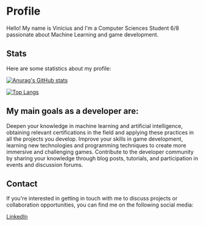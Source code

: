 # Profile
Hello! My name is Vinicius and I'm a Computer Sciences Student 6/8 passionate about Machine Learning and game development.

## Stats
Here are some statistics about my profile:


[![Anurag's GitHub stats](https://github-readme-stats.vercel.app/api?username=paraizovinicius)](https://github.com/anuraghazra/github-readme-stats)


[![Top Langs](https://github-readme-stats.vercel.app/api/top-langs/?username=paraizovinicius)](https://github.com/anuraghazra/github-readme-stats)

## My main goals as a developer are:
Deepen your knowledge in machine learning and artificial intelligence, obtaining relevant certifications in the field and applying these practices in all the projects you develop.
Improve your skills in game development, learning new technologies and programming techniques to create more immersive and challenging games.
Contribute to the developer community by sharing your knowledge through blog posts, tutorials, and participation in events and discussion forums.

## Contact
If you're interested in getting in touch with me to discuss projects or collaboration opportunities, you can find me on the following social media:

[LinkedIn](https://www.linkedin.com/in/paraizovinicius/)
